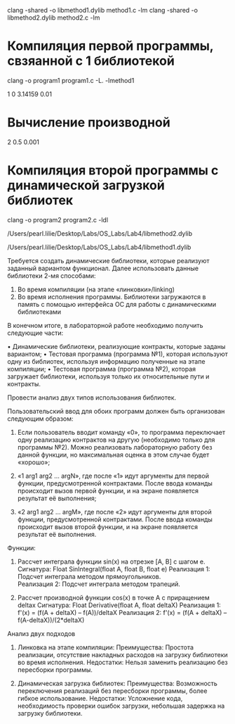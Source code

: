 clang -shared -o libmethod1.dylib method1.c -lm
clang -shared -o libmethod2.dylib method2.c -lm

# Компиляция первой программы, свзяанной с 1 библиотекой
clang -o program1 program1.c -L. -lmethod1

1 0 3.14159 0.01

# Вычисление производной
2 0.5 0.001

# Компиляция второй программы с динамической загрузкой библиотек
clang -o program2 program2.c -ldl

/Users/pearl.lilie/Desktop/Labs/OS_Labs/Lab4/libmethod2.dylib

/Users/pearl.lilie/Desktop/Labs/OS_Labs/Lab4/libmethod1.dylib

Требуется создать динамические библиотеки, которые реализуют заданный вариантом функционал. Далее использовать данные библиотеки 2-мя способами: 

1.	Во время компиляции (на этапе «линковки»/linking)
2.	Во время исполнения программы. Библиотеки загружаются в память с помощью интерфейса ОС для работы с динамическими библиотеками

В конечном итоге, в лабораторной работе необходимо получить следующие части:

•	Динамические библиотеки, реализующие контракты, которые заданы вариантом;
•	Тестовая программа (программа №1), которая используют одну из библиотек, используя информацию полученные на этапе компиляции;
•	Тестовая программа (программа №2), которая загружает библиотеки, используя только их относительные пути и контракты.

Провести анализ двух типов использования библиотек.


Пользовательский ввод для обоих программ должен быть организован следующим образом:

1.	Если пользователь вводит команду «0», то программа переключает одну реализацию контрактов на другую (необходимо только для программы №2). Можно реализовать лабораторную работу без данной функции, но максимальная оценка в этом случае будет «хорошо»;

2.	«1 arg1 arg2 … argN», где после «1» идут аргументы для первой функции, предусмотренной контрактами. После ввода команды происходит вызов первой функции, и на экране появляется результат её выполнения;

3.	«2 arg1 arg2 … argM», где после «2» идут аргументы для второй функции, предусмотренной контрактами. После ввода команды происходит вызов второй функции, и на экране появляется результат её выполнения.

Функции:

1) Рассчет интеграла функции sin(x) на отрезке [A, B] с шагом e.
Сигнатура: Float SinIntegral(float A, float B, float e)	
Реализация 1: Подсчет интеграла методом прямоугольников.	
Реализация 2: Подсчет интеграла методом трапеций.

2) Рассчет производной функции cos(x) в точке A с приращением deltax
Сигнатура: Float Derivative(float A, float deltaX)
Реализация 1: 
f'(x) = (f(A + deltaX) – f(A))/deltaX
Реализация 2: 
f'(x) = (f(A + deltaX) – f(A-deltaX))/(2*deltaX)


Анализ двух подходов

1) Линковка на этапе компиляции:
Преимущества: Простота реализации, отсутствие накладных расходов на загрузку библиотеки во время исполнения.
Недостатки: Нельзя заменить реализацию без пересборки программы.

2) Динамическая загрузка библиотек:
Преимущества: Возможность переключения реализаций без пересборки программы, более гибкое использование.
Недостатки: Усложнение кода, необходимость проверки ошибок загрузки, небольшая задержка на загрузку библиотеки.